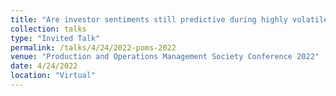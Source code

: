 ```yaml
---
title: "Are investor sentiments still predictive during highly volatile markets? Evidences from the COVID-19 Pandemic"
collection: talks
type: "Invited Talk"
permalink: /talks/4/24/2022-poms-2022
venue: "Production and Operations Management Society Conference 2022"
date: 4/24/2022
location: "Virtual"
---
```

